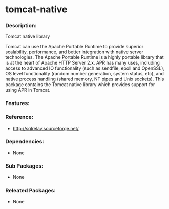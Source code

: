 # tomcat-native

### Description:
Tomcat native library

Tomcat can use the Apache Portable Runtime to provide superior
scalability, performance, and better integration with native server
technologies.  The Apache Portable Runtime is a highly portable library
that is at the heart of Apache HTTP Server 2.x.  APR has many uses,
including access to advanced IO functionality (such as sendfile, epoll
and OpenSSL), OS level functionality (random number generation, system
status, etc), and native process handling (shared memory, NT pipes and
Unix sockets).  This package contains the Tomcat native library which
provides support for using APR in Tomcat.

### Features:


### Reference:
* http://sqlrelay.sourceforge.net/

### Dependencies:
* None

### Sub Packages:
* None

### Releated Packages:
* None